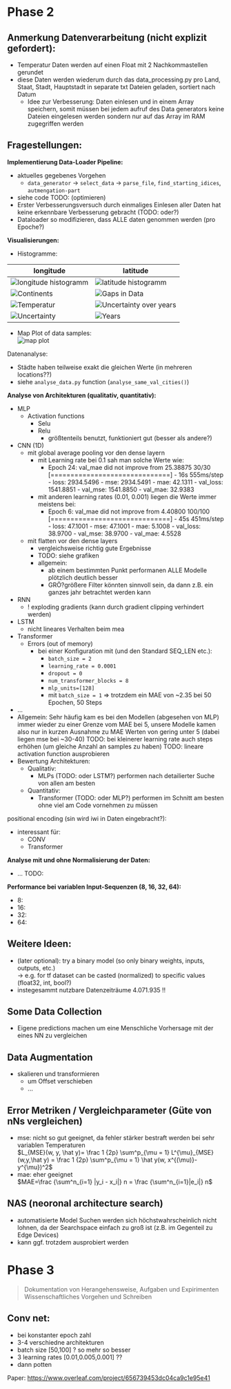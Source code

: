 # Phase 2

## Anmerkung Datenverarbeitung (nicht explizit gefordert):
- Temperatur Daten werden auf einen Float mit 2 Nachkommastellen gerundet
- diese Daten werden wiederum durch das data_processing.py pro Land, Staat, Stadt, Hauptstadt in separate txt Dateien geladen, sortiert nach Datum
  - Idee zur Verbesserung: Daten einlesen und in einem Array speichern, somit müssen bei jedem aufruf des Data generators keine Dateien eingelesen werden sondern nur auf das Array im RAM zugegriffen werden

## Fragestellungen:

**Implementierung Data-Loader Pipeline:**
- aktuelles gegebenes Vorgehen
  - ```data_generator``` $\rightarrow$ ```select_data``` $\rightarrow$ ```parse_file```, ```find_starting_idices```, ```autmengation-part```
- siehe code TODO: (optimieren)
- Erster Verbesserungsversuch durch einmaliges Einlesen aller Daten hat keine erkennbare Verbesserung gebracht (TODO: oder?)
- Dataloader so modifizieren, dass ALLE daten genommen werden (pro Epoche?)

**Visualisierungen:**

- Histogramme:

| longitude | latitude |
| -- | -- |
| ![longitude histogramm](.\\histograms\\Longitude.png) | ![latitude histogramm](.\\histograms\\Latitude.png) |
| ![Continents](.\\histograms\\Continents.png) | ![Gaps in Data](.\\histograms\\Data_gaps.png) |
| ![Temperatur](.\\histograms\\Temperatur.png) | ![Uncertainty over years](.\\histograms\\Uncertainty_per_year.png) |
| ![Uncertainty](.\\histograms\\Uncertainty.png) | ![Years](.\\histograms\\Years.png) |

- Map Plot of data samples:  
![map plot](.\\histograms\\map_plot_data_points.png)

<!-- Transformers: https://bbycroft.net/llm -->

Datenanalyse:
- Städte haben teilweise exakt die gleichen Werte (in mehreren locations??)
- siehe ```analyse_data.py``` function (```analyse_same_val_cities()```)

**Analyse von Architekturen (qualitativ, quantitativ):**
- MLP
  - Activation functions
    - Selu
    - Relu
      - größtenteils benutzt, funktioniert gut (besser als andere?)
- CNN (1D)
  - mit global average pooling vor den dense layern
    - mit Learning rate bei 0.1 sah man solche Werte wie:
      - Epoch 24: val_mae did not improve from 25.38875
        30/30 [==============================] - 16s 555ms/step - loss: 2934.5496 - mse: 2934.5491 - mae: 42.1311 - val_loss: 1541.8851 - val_mse: 1541.8850 - val_mae: 32.9383
    - mit anderen learning rates (0.01, 0.001) liegen die Werte immer meistens bei: 
      - Epoch 6: val_mae did not improve from 4.40800
        100/100 [==============================] - 45s 451ms/step - loss: 47.1001 - mse: 47.1001 - mae: 5.1008 - val_loss: 38.9700 - val_mse: 38.9700 - val_mae: 4.5528
  - mit flatten vor den dense layers
    - vergleichsweise richtig gute Ergebnisse
    - TODO: siehe grafiken
    - allgemein: 
      - ab einem bestimmten Punkt performanen ALLE Modelle plötzlich deutlich besser
      - GRÖ?größere Filter könnten sinnvoll sein, da dann z.B. ein ganzes jahr betrachtet werden kann
- RNN
  - ! exploding gradients (kann durch gradient clipping verhindert werden)
- LSTM
  - nicht lineares Verhalten beim mea
- Transformer
  - Errors (out of memory)
    - bei einer Konfiguration mit (und den Standard SEQ_LEN etc.):
      - ```batch_size = 2```
      - ```learning_rate = 0.0001```
      - ```dropout = 0```
      - ```num_transformer_blocks = 8```
      - ```mlp_units=[128]```
      - mit ```batch_size = 1``` $\Rightarrow$ trotzdem ein MAE von ~2.35 bei 50 Epochen, 50 Steps
- ...
- Allgemein:
  Sehr häufig kam es bei den Modellen (abgesehen von MLP) immer wieder zu einer Grenze vom MAE bei 5, unsere Modelle kamen also nur in kurzen Ausnahme zu MAE Werten von gering unter 5 (dabei liegen mse bei ~30-40)
  TODO: bei kleinerer learning rate auch steps erhöhen (um gleiche Anzahl an samples zu haben)
  TODO: lineare activation function ausprobieren
- Bewertung Architekturen:
  - Qualitativ:
    - MLPs (TODO: oder LSTM?) performen nach detailierter Suche von allen am besten
  - Quantitativ:
    - Transformer (TODO: oder MLP?) performen im Schnitt am besten ohne viel am Code vornehmen zu müssen


positional encoding (sin wird iwi in Daten eingebracht?):
- interessant für:
  - CONV
  - Transformer

**Analyse mit und ohne Normalisierung der Daten:**
- ... TODO:

**Performance bei variablen Input-Sequenzen (8, 16, 32, 64):**
- 8:
- 16:
- 32:
- 64:

## Weitere Ideen:
- (later optional): try a binary model (so only binary weights, inputs, outputs, etc.)  
    -> e.g. for tf dataset can be casted (normalized) to specific values (float32, int, bool?)
- instegesammt nutzbare Datenzeiträume 4.071.935 !!

## Some Data Collection
- Eigene predictions machen um eine Menschliche Vorhersage mit der eines NN zu vergleichen

## Data Augmentation
- skalieren und transformieren
  - um Offset verschieben
  - ...

## Error Metriken / Vergleichparameter (Güte von nNs vergleichen)
- mse: nicht so gut geeignet, da fehler stärker bestraft werden bei sehr variablen Temperaturen  
  $L_{MSE}(w, y, \hat y)= \frac 1 {2p} \sum^p_{\mu = 1} L^{\mu}_{MSE}(w,y,\hat y) = \frac 1 {2p} \sum^p_{\mu = 1} \hat y(w, x^{(\mu)}-y^{\mu})^2$
- mae: eher geeignet  
  $MAE=\frac {\sum^n_{i=1} |y_i - x_i|} n = \frac {\sum^n_{i=1}|e_i|} n$

## NAS (neoronal architecture search)
- automatisierte Model Suchen werden sich höchstwahrscheinlich nicht lohnen, da der Searchspace einfach zu groß ist (z.B. im Gegenteil zu Edge Devices)
- kann ggf. trotzdem ausprobiert werden

# Phase 3
> Dokumentation von Herangehensweise, Aufgaben und Expirimenten
> Wissenschaftliches Vorgehen und Schreiben

## Conv net:
- bei konstanter epoch zahl
- 3-4 verschiedne architekturen
- batch size [50,100] ? so mehr so besser
- 3 learning rates [0.01,0.005,0.001] ?? 
- dann potten 
 




Paper: https://www.overleaf.com/project/656739453dc04ca9c1e95e41